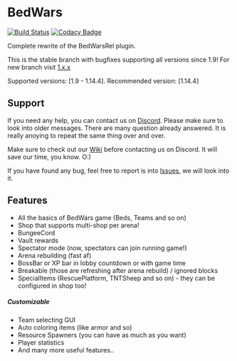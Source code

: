 # BedWars
[![Build Status](https://jenkins.mtorus.cz/job/BedWars/badge/icon)](https://jenkins.mtorus.cz/job/BedWars/)
[![Codacy Badge](https://api.codacy.com/project/badge/Grade/472077c84c9d40de8b0e9efc55e64b19?branch=master)](https://www.codacy.com/manual/Misat11/BedWars?utm_source=github.com&amp;utm_medium=referral&amp;utm_content=ScreamingSandals/BedWars&amp;utm_campaign=Badge_Grade&bid=14860338)

Complete rewrite of the BedWarsRel plugin.

This is the stable branch with bugfixes supporting all versions since 1.9! For new branch visit [1.x.x](https://github.com/ScreamingSandals/BedWars/tree/1.x.x)

Supported versions: \[1.9 - 1.14.4\]. Recommended version: \[1.14.4\]

## Support
If you need any help, you can contact us on [Discord](https://discord.gg/VgrFUbV). Please make sure to look into older messages. There are many question already answered. It is really anoying to repeat the same thing over and over.

Make sure to check out our [Wiki](https://github.com/ScreamingSandals/BedWars/wiki) before contacting us on Discord. It will save our time, you know. O:)

If you have found any bug, feel free to report is into [Issues](https://github.com/ScreamingSandals/BedWars/issues), we will look into it.

## Features
-   All the basics of BedWars game (Beds, Teams and so on)
-   Shop that supports multi-shop per arena!
-   BungeeCord
-   Vault rewards
-   Spectator mode (now, spectators can join running game!)
-   Arena rebuilding (fast af)
-   BossBar or XP bar in lobby countdown or with game time
-   Breakable (those are refreshing after arena rebuild) / ignored blocks
-   SpecialItems (RescuePlatform, TNTSheep and so on) - they can be configured in shop too!

##### Customizable
-   Team selecting GUI
-   Auto coloring items (like armor and so)
-   Resource Spawners (you can have as much as you want)
-   Player statistics
-   And many more useful features..
